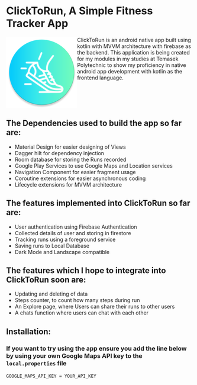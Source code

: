 # ClickToRun, A Simple Fitness Tracker App
<img src="https://github.com/Coeeter/ClickToRun/blob/master/app/src/main/res/mipmap-xxxhdpi/ic_launcher_round.png?raw=true" align="left">
ClickToRun is an android native app built using kotlin with MVVM architecture with firebase as the backend. This application is being created for my modules in my studies at Temasek Polytechnic to show my proficiency in native android app development with kotlin as the frontend language.
<br clear="left"/>

## The Dependencies used to build the app so far are:
- Material Design for easier designing of Views
- Dagger hilt for dependency injection
- Room database for storing the Runs recorded
- Google Play Services to use Google Maps and Location services
- Navigation Component for easier fragment usage
- Coroutine extensions for easier asynchronous coding
- Lifecycle extensions for MVVM architecture

## The features implemented into ClickToRun so far are:
- User authentication using Firebase Authentication
- Collected details of user and storing in firestore
- Tracking runs using a foreground service
- Saving runs to Local Database
- Dark Mode and Landscape compatible

## The features which I hope to integrate into ClickToRun soon are:
- Updating and deleting of data
- Steps counter, to count how many steps during run
- An Explore page, where Users can share their runs to other users
- A chats function where users can chat with each other

## Installation:
### If you want to try using the app ensure you add the line below by using your own Google Maps API key to the `local.properties` file
```properties
GOOGLE_MAPS_API_KEY = YOUR_API_KEY
```
